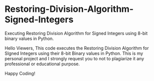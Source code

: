 # Restoring-Division-Algorithm-Signed-Integers
Executing Restoring Division Algorithm for Signed Integers using 8-bit binary values in Python.

Hello Viewers,
This code executes the Restoring Division Algorithm for SIgned Integers using their 8-bit Binary values in Python.
This is my personal project and I strongly request you to not to plagiarize it any professional or educational purpose.

Happy Coding!
